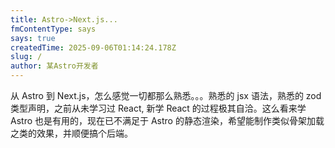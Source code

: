```yaml
---
title: Astro->Next.js...
fmContentType: says
says: true
createdTime: 2025-09-06T01:14:24.178Z
slug: /
author: 某Astro开发者
---
```


从 Astro 到 Next.js，怎么感觉一切都那么熟悉。。。熟悉的 jsx 语法，熟悉的 zod 类型声明，之前从未学习过 React, 新学 React 的过程极其自洽。这么看来学 Astro 也是有用的，现在已不满足于 Astro 的静态渲染，希望能制作类似骨架加载之类的效果，并顺便搞个后端。